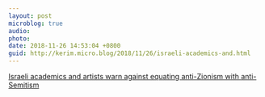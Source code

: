 ```yaml
---
layout: post
microblog: true
audio: 
photo: 
date: 2018-11-26 14:53:04 +0800
guid: http://kerim.micro.blog/2018/11/26/israeli-academics-and.html
---
```

[Israeli academics and artists warn against equating anti-Zionism with anti-Semitism](https://zinc.mondediplo.net/messages/115433)
